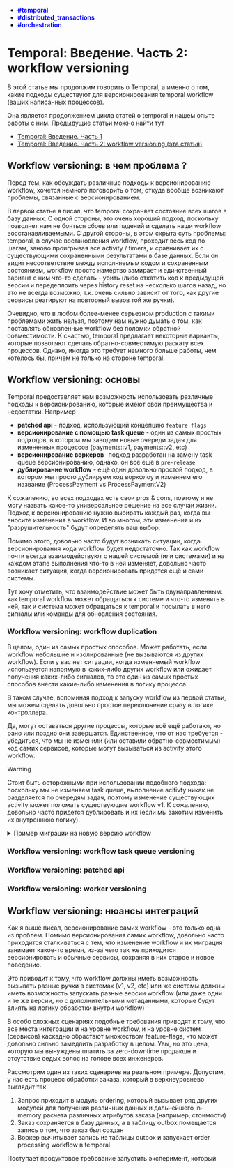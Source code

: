 - <b style="color: blue">#temporal</b>
- <b style="color: blue">#distributed_transactions</b>
- <b style="color: blue">#orchestration</b>

# Temporal: Введение. Часть 2: workflow versioning

В этой статье мы продолжим говорить о Temporal, а именно о том, какие подходы существуют для версионирования temporal workflow (ваших написанных процессов).

Она является продолжением цикла статей о temporal и нашем опыте работы с ним. Предыдущие статьи можно найти тут

- [Temporal: Введение. Часть 1](https://dpr-dev.github.io/blog/#/2024-11/01-temporal-intro-part-1)
- [Temporal: Введение. Часть 2: workflow versioning (эта статья)](https://dpr-dev.github.io/blog/#/2025-01/01-temporal-intro-part-2-versioning)

## Workflow versioning: в чем проблема ?

Перед тем, как обсуждать различные подходы к версионированию workflow, хочется немного поговорить о том, откуда вообще возникают проблемы, связанные с версионированием.

В первой статье я писал, что temporal сохраняет состояние всех шагов в базу данных. С одной стороны, это очень хороший подход, поскольку позволяет нам не бояться сбоев или падений и сделать наши workflow восстанавливаемыми. С другой стороны, в этом скрыта суть проблемы: temporal, в случае востановления workflow, проходит весь код по шагам, заново проигрывая все activity / timers, и сравнивает их с существующими сохраненными результатами в базе данных. Если он видит несоответствие между исполняемым кодом и сохраненным состоянием, workflow просто намертво замирает и единственный вариант с ним что-то сделать - убить (либо откатить код к предыдущей версии и передеплоить через history reset на несколько шагов назад, но это не всегда возможно, т.к. очень сильно зависит от того, как другие сервисы реагируют на повторный вызов той же ручки).

Очевидно, что в любом более-менее серьезном production с такими проблемами жить нельзя, поэтому нам нужно думать о том, как поставлять обновленные workflow без поломки обратной совместимости. К счастью, temporal предлагает некоторые варианты, которые позволяют сделать обратно-совместимую раскату всех процессов. Однако, иногда это требует немного больше работы, чем хотелось бы, причем не только на стороне temporal.

## Workflow versioning: основы

Temporal предоставляет нам возможность использовать различные подходы к версионированию, которые имеют свои преимущества и недостатки. Например

- **patched api** - подход, использующий концепцию `feature flags`
- **версионирование с помощью task queue** - один из самых простых подходов, в котором мы заводим новые очереди задач для измененных процессов (payments::v1, payments::v2, etc)
- **версионирование воркеров** -подход разработан на замену task queue версионированию, однако, он всё ещё в `pre-release`
- **дублирование workflow** - ещё один довольно простой подход, в котором мы просто дублируем код воркфлоу и изменяем его название (ProcessPayment vs ProcessPaymentV2)

К сожалению, во всех подходах есть свои pros & cons, поэтому я не могу назвать какое-то универсальное решение на все случаи жизни. Подход к версионированию нужно выбирать каждый раз, когда вы вносите изменения в workflow. И во многом, эти изменения и их "разрушительность" будут определять ваш выбор.

Помимо этого, довольно часто будут возникать ситуации, когда версионирования кода workflow будет недостаточно. Так как workflow почти всегда взаимодействуют с нашей системой (или системами) и на каждом этапе выполнения что-то в ней изменяет, довольно часто возникает ситуация, когда версионировать придется ещё и сами системы.

Тут хочу отметить, что взаимодействие может быть двунаправленным: как temporal workflow может обращаться к системе и что-то изменять в ней, так и система может обращаться к temporal и посылать в него сигналы или команды для обновления состояния.

### Workflow versioning: workflow duplication

В целом, один из самых простых способов. Может работать, если workflow небольшие и изолированные (не вызываются из других workflow). Если у вас нет ситуации, когда изменяемый workflow используется напрямую в каких-либо других workflow или ожидает получения каких-либо сигналов, то это один из самых простых способов внести какие-либо изменения в логику процесса.

В таком случае, вспоминая подход к запуску workflow из первой статьи, мы можем сделать довольно простое переключение сразу в логике контроллера.

Да, могут оставаться другие процессы, которые всё ещё работают, но рано или поздно они завершатся. Единственное, что от нас требуется - убедиться, что мы не изменили (или оставили обратно-совместимым) код самих сервисов, которые могут вызываться из activity этого workflow.

> [!WARNING]  
> Стоит быть осторожными при использовании подобного подхода: поскольку мы не изменяем task queue, выполнение acitivty никак не разделяется по очередям задач, поэтому изменение существующих activity может поломать существующие workflow v1. К сожалению, довольно часто придется дублировать и их (если мы захотим изменить их внутреннюю логику).

<details>
  <summary>Пример миграции на новую версию workflow</summary>

Ниже приведен код из первой статьи о temporal. В данном случае, мы просто заменяем версию workflow в коде и начинаем запускать её вместо старого v1 workflow.

```cs
[HttpPost("system.clients.startUserGrantedWorkflow")]
public async Task<IActionResult> StartUserGrantedWorkflow([FromBody] StartUserGrantedWorkflowRequest request)
{
  // код вырезан для простоты

  WorkflowOptions options = new()
  {
      Id = workflowId,
      RequestEagerStart = true,
      TaskQueue = TemporalTaskQueues.Clients
  };

  UserGrantedWorkflowArgsV2 args = new()
  {
      UserId = request.UserId,
  };

  WorkflowHandle<UserGrantedWorkflowV2> handle = await _temporalClient
      .StartWorkflowAsync<UserGrantedWorkflowV2>(x => x.Run(args), options);

  return Json(new StartWorkflowResponse
  {
      Id = handle.Id,
      RunId = handle.RunId,
  });

  static string BuildId(string userId)
  {
      return $"UserGranted.{userId}";
  }
}
```

</details>

### Workflow versioning: workflow task queue versioning

### Workflow versioning: patched api

### Workflow versioning: worker versioning

## Workflow versioning: нюансы интеграций

Как я выше писал, версионирование самих workflow - это только одна из проблем.
Помимо версионирования самих workflow, довольно часто приходится сталкиваться с тем, что изменение workflow и их миграция занимает какое-то время, из-за чего так же приходится версионировать и обычные сервисы, сохраняя в них старое и новое поведение.

Это приводит к тому, что workflow должны иметь возможность вызывать разные ручки в системах (v1, v2, etc) или же системы должны иметь возможность запускать разные версии workflow (или даже одни и те же версии, но с дополнительными метаданными, которые будут влиять на логику обработки внутри workflow)

В особо сложных сценариях подобные требования приводят к тому, что все места интеграции и на уровне workflow, и на уровне систем (сервисов) каскадно обрастают множеством feature-flags, что может довольно сильно замедлить разработку в целом. Увы, но это цена, которую мы вынуждены платить за zero-downtime продакшн и отсутствие седых волос на голове всех инженеров.

Рассмотрим один из таких сценариев на реальном примере. Допустим, у нас есть процесс обработки заказа, который в верхнеуровнево выглядит так

1. Запрос приходит в модуль ordering, который вызывает ряд других модулей для получения различных данных и дальнейшего in-memory расчета различных атрибутов заказа (например, стоимости)
2. Заказ сохраняется в базу данных, а в таблицу outbox помещается запись о том, что заказ был создан
3. Воркер вычитывает запись из таблицы outbox и запускает order processing workflow в temporal

Поступает продуктовое требование запустить эксперимент, который

